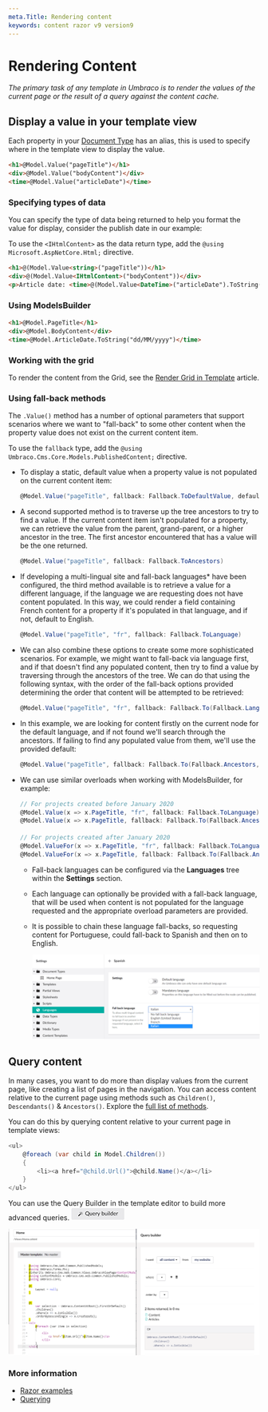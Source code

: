 ```yaml
---
meta.Title: Rendering content
keywords: content razor v9 version9
---
```


# Rendering Content

_The primary task of any template in Umbraco is to render the values of the current page or the result of a query against the content cache._

## Display a value in your template view

Each property in your [Document Type](../data/defining-content.md#what-is-a-document-type) has an alias, this is used to specify where in the template view to display the value.

```html
<h1>@Model.Value("pageTitle")</h1>
<div>@Model.Value("bodyContent")</div>
<time>@Model.Value("articleDate")</time>
```

### Specifying types of data

You can specify the type of data being returned to help you format the value for display, consider the publish date in our example:

To use the `<IHtmlContent>` as the data return type, add the `@using Microsoft.AspNetCore.Html;` directive.

```html
<h1>@(Model.Value<string>("pageTitle"))</h1>
<div>@(Model.Value<IHtmlContent>("bodyContent"))</div>
<p>Article date: <time>@(Model.Value<DateTime>("articleDate").ToString("dd/MM/yyyy"))</time></p>
```

### Using ModelsBuilder

```html
<h1>@Model.PageTitle</h1>
<div>@Model.BodyContent</div>
<time>@Model.ArticleDate.ToString("dd/MM/yyyy")</time>
```

### Working with the grid

To render the content from the Grid, see the [Render Grid in Template](../backoffice/property-editors/built-in-umbraco-property-editors/grid-layout/render-grid-in-template.md#render-grid-in-template) article.

### Using fall-back methods

The `.Value()` method has a number of optional parameters that support scenarios where we want to "fall-back" to some other content when the property value does not exist on the current content item.

To use the `fallback` type, add the `@using Umbraco.Cms.Core.Models.PublishedContent;` directive.

*   To display a static, default value when a property value is not populated on the current content item:

    ```csharp
    @Model.Value("pageTitle", fallback: Fallback.ToDefaultValue, defaultValue: new HtmlString("Default page title"))
    ```
*   A second supported method is to traverse up the tree ancestors to try to find a value. If the current content item isn't populated for a property, we can retrieve the value from the parent, grand-parent, or a higher ancestor in the tree. The first ancestor encountered that has a value will be the one returned.

    ```csharp
    @Model.Value("pageTitle", fallback: Fallback.ToAncestors)
    ```
*   If developing a multi-lingual site and fall-back languages\* have been configured, the third method available is to retrieve a value for a different language, if the language we are requesting does not have content populated. In this way, we could render a field containing French content for a property if it's populated in that language, and if not, default to English.

    ```csharp
    @Model.Value("pageTitle", "fr", fallback: Fallback.ToLanguage)
    ```
*   We can also combine these options to create some more sophisticated scenarios. For example, we might want to fall-back via language first, and if that doesn't find any populated content, then try to find a value by traversing through the ancestors of the tree. We can do that using the following syntax, with the order of the fall-back options provided determining the order that content will be attempted to be retrieved:

    ```csharp
    @Model.Value("pageTitle", "fr", fallback: Fallback.To(Fallback.Language, Fallback.Ancestors))
    ```
*   In this example, we are looking for content firstly on the current node for the default language, and if not found we'll search through the ancestors. If failing to find any populated value from them, we'll use the provided default:

    ```csharp
    @Model.Value("pageTitle", fallback: Fallback.To(Fallback.Ancestors, Fallback.DefaultValue), defaultValue: new HtmlString("Default page title"))
    ```
*   We can use similar overloads when working with ModelsBuilder, for example:

    ```csharp
    // For projects created before January 2020
    @Model.Value(x => x.PageTitle, "fr", fallback: Fallback.ToLanguage)
    @Model.Value(x => x.PageTitle, fallback: Fallback.To(Fallback.Ancestors, Fallback.DefaultValue), defaultValue: new HtmlString("Default page title"))

    // For projects created after January 2020
    @Model.ValueFor(x => x.PageTitle, "fr", fallback: Fallback.ToLanguage)
    @Model.ValueFor(x => x.PageTitle, fallback: Fallback.To(Fallback.Ancestors, Fallback.DefaultValue), defaultValue: new HtmlString("Default page title"))
    ```

    * Fall-back languages can be configured via the **Languages** tree within the **Settings** section.
    * Each language can optionally be provided with a fall-back language, that will be used when content is not populated for the language requested and the appropriate overload parameters are provided.
    *   It is possible to chain these language fall-backs, so requesting content for Portuguese, could fall-back to Spanish and then on to English.

        ![Configuring fall-back languages](../../../../11/umbraco-cms/fundamentals/design/images/language-fallback.png)

## Query content

In many cases, you want to do more than display values from the current page, like creating a list of pages in the navigation. You can access content relative to the current page using methods such as `Children()`, `Descendants()` & `Ancestors()`. Explore the [full list of methods](../../reference/templating/mvc/querying.md#traversing).

You can do this by querying content relative to your current page in template views:

```csharp
<ul>
    @foreach (var child in Model.Children())
    {
        <li><a href="@child.Url()">@child.Name()</a></li>
    }
</ul>
```

You can use the Query Builder in the template editor to build more advanced queries. ![Query button](../../../../11/umbraco-cms/fundamentals/design/images/button-v8.png)

![Query helper](../../../../11/umbraco-cms/fundamentals/design/images/query-v9.png)

### More information

* [Razor examples](../../reference/templating/mvc/examples.md)
* [Querying](../../reference/templating/mvc/querying.md)
